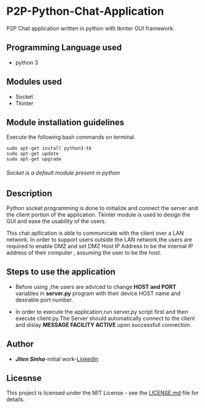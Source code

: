 # P2P-Python-Chat-Application
P2P Chat application written in python with tkinter GUI framework.

## Programming Language used
- python 3

## Modules used
- Socket
- Tkinter

## Module installation guidelines
Execute the following bash commands on terminal.
```
sudo apt-get install python3-tk
sudo apt-get update
sudo apt-get upgrade
```
###### Socket is a default module present in python

## Description
Python socket programming is done to initialize and connect the server and the client portion of the application.
Tkinter module is used to design the GUI and ease the usability of the users.

This chat apllication is able to communicate with the client over a LAN network.
In order to support users outside the LAN network,the users are required to enable DMZ and set DMZ Host IP Address to be the internal IP address of their computer , assuming the user to be the host.

## Steps to use the application
- Before using ,the users are adviced to change **HOST and PORT** variables in **server.py** program with their device HOST name and desirable port number.

- In order to execute the application,run server.py script first and then execute client.py.The Server should automatically connect to the client and dislay **MESSAGE FACILITY ACTIVE** upon successfull connection.

## Author
- ***Jiten Sinha***-initial work-[LinkedIn](https://www.linkedin.com/in/jiten-sinha-131043159/)

## Licesnse
This project is licensed under the MIT License - see the [LICENSE.md](https://github.com/jitensinha98/P2P-Python-Chat-Application/blob/master/LICENSE) file for details.
